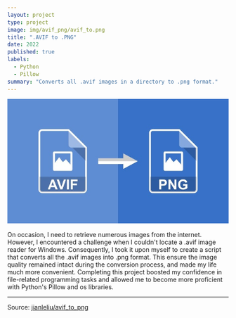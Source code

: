 ```yaml
---
layout: project
type: project
image: img/avif_png/avif_to.png
title: ".AVIF to .PNG"
date: 2022
published: true
labels:
  - Python
  - Pillow
summary: "Converts all .avif images in a directory to .png format."
---
```


<img class="img-fluid col-12" src="../img/avif_png/avif_png.png">  

On occasion, I need to retrieve numerous images from the internet. However, I encountered a challenge when I couldn't locate a .avif image reader for Windows. Consequently, I took it upon myself to create a script that converts all the .avif images into .png format. This ensure the image quality remained intact during the conversion process, and made my life much more convenient. Completing this project boosted my confidence in file-related programming tasks and allowed me to become more proficient with Python's Pillow and os libraries.

<hr>

Source: <a href="https://github.com/jianleliu/avif_to_png/tree/main"><i class="large github icon "></i>jianleliu/avif_to_png</a>
